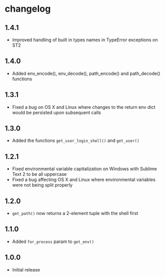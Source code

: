 # changelog

## 1.4.1

 - Improved handling of built in types names in TypeError exceptions on ST2

## 1.4.0

 - Added env_encode(), env_decode(), path_encode() and path_decode() functions

## 1.3.1

 - Fixed a bug on OS X and Linux where changes to the return env dict would be
   persisted upon subsequent calls

## 1.3.0

 - Added the functions `get_user_login_shell()` and `get_user()`

## 1.2.1

 - Fixed environmental variable capitalization on Windows with Sublime Text 2
   to be all uppercase
 - Fixed a bug affecting OS X and Linux where environmental variables were not
   being split properly

## 1.2.0

 - `get_path()` now returns a 2-element tuple with the shell first

## 1.1.0

 - Added `for_process` param to `get_env()`

## 1.0.0

 - Initial release
